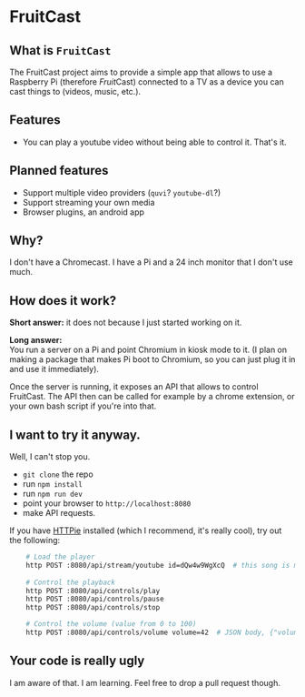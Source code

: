 # FruitCast

## What is `FruitCast`
The FruitCast project aims to provide a simple app that allows to use a Raspberry Pi (therefore *Fruit*Cast) connected to a TV as a device you can cast things to (videos, music, etc.).

## Features
* You can play a youtube video without being able to control it. That's it.

## Planned features
* Support multiple video providers (`quvi`? `youtube-dl`?)
* Support streaming your own media
* Browser plugins, an android app

## Why?
I don't have a Chromecast. I have a Pi and a 24 inch monitor that I don't use much.

## How does it work?
**Short answer:** it does not because I just started working on it.

**Long answer:**   
You run a server on a Pi and point Chromium in kiosk mode to it. (I plan on making a package that makes Pi boot to Chromium, so you can just plug it in and use it immediately).

Once the server is running, it exposes an API that allows to control FruitCast. The API then can be called for example by a chrome extension, or your own bash script if you're into that.

## I want to try it anyway.
Well, I can't stop you.  
* `git clone` the repo
* run `npm install`
* run `npm run dev`
* point your browser to `http://localhost:8080`
* make API requests.

If you have [HTTPie](https://httpie.org/) installed (which I recommend, it's really cool), try out the following:

```bash
    # Load the player
    http POST :8080/api/stream/youtube id=dQw4w9WgXcQ  # this song is my jam
    
    # Control the playback
    http POST :8080/api/controls/play
    http POST :8080/api/controls/pause
    http POST :8080/api/controls/stop

    # Control the volume (value from 0 to 100)
    http POST :8080/api/controls/volume volume=42  # JSON body, {"volume": 42}
```

## Your code is really ugly
I am aware of that. I am learning. Feel free to drop a pull request though.